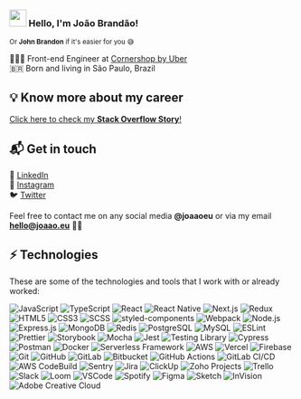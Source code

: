 ### <img src="https://media.giphy.com/media/hvRJCLFzcasrR4ia7z/giphy.gif" width="30px"> Hello, I'm João Brandão!

<sup>Or **John Brandon** if it's easier for you 😅</sup>

👨🏻‍💻 Front-end Engineer at [Cornershop by Uber](https://cornershopapp.com)<br>
🇧🇷 Born and living in São Paulo, Brazil

## 💡 Know more about my career
[Click here to check my **Stack Overflow Story**!](https://stackoverflow.com/story/joaaoeu)

## 📬 Get in touch

💼 [LinkedIn](https://www.linkedin.com/in/joaaoeu)<br>
📸 [Instagram](https://www.instagram.com/joaaoeu)<br>
🐦 [Twitter](https://twitter.com/joaaoeu)<br>

Feel free to contact me on any social media **@joaaoeu** or via my email **hello@joaao.eu** ✌🏻

## ⚡ Technologies

These are some of the technologies and tools that I work with or already worked:

![JavaScript](https://img.shields.io/badge/JavaScript-323330?&style=flat-square&logo=javascript&logoColor=F7DF1E)
![TypeScript](https://img.shields.io/badge/TypeScript-3178C6?&style=flat-square&logo=typescript&logoColor=FFF)
![React](https://img.shields.io/badge/React-20232A?&style=flat-square&logo=react&logoColor=61DAFB)
![React Native](https://img.shields.io/badge/React_Native-20232A?&style=flat-square&logo=react&logoColor=61DAFB)
![Next.js](https://img.shields.io/badge/Next.js-000?&style=flat-square&logo=next.js)
![Redux](https://img.shields.io/badge/Redux-764ABC?&style=flat-square&logo=redux&logoColor=FFF)
![HTML5](https://img.shields.io/badge/HTML5-E34F26?&style=flat-square&logo=html5&logoColor=FFF)
![CSS3](https://img.shields.io/badge/CSS3-1572B6?&style=flat-square&logo=css3)
![SCSS](https://img.shields.io/badge/SCSS-CC6699?&style=flat-square&logo=sass&logoColor=FFF)
![styled-components](https://img.shields.io/badge/styled--components-DB7093?style=flat-square&logo=styled-components&logoColor=FFF)
![Webpack](https://img.shields.io/badge/Webpack-8DD6F9?&style=flat-square&logo=webpack&logoColor=black)
![Node.js](https://img.shields.io/badge/Node.js-339933?&style=flat-square&logo=node.js&logoColor=FFF)
![Express.js](https://img.shields.io/badge/Express.js-000000?&style=flat-square&logo=express)
![MongoDB](https://img.shields.io/badge/MongoDB-47A248?&style=flat-square&logo=mongodb&logoColor=FFF)
![Redis](https://img.shields.io/badge/Redis-DC382D?&style=flat-square&logo=redis&logoColor=FFF)
![PostgreSQL](https://img.shields.io/badge/PostgreSQL-336791?&style=flat-square&logo=postgresql)
![MySQL](https://img.shields.io/badge/MySQL-4479A1?&style=flat-square&logo=mysql&logoColor=FFF)
![ESLint](https://img.shields.io/badge/ESLint-4B32C3?&style=flat-square&logo=eslint)
![Prettier](https://img.shields.io/badge/Prettier-F7B93E?&style=flat-square&logo=prettier&logoColor=000)
![Storybook](https://img.shields.io/badge/Storybook-FF4785?&style=flat-square&logo=storybook&logoColor=FFF)
![Mocha](https://img.shields.io/badge/Mocha-8D6748?&style=flat-square&logo=mocha&logoColor=FFF)
![Jest](https://img.shields.io/badge/Jest-C21325?&style=flat-square&logo=jest)
![Testing Library](https://img.shields.io/badge/Testing_Library-E33332?&style=flat-square&logo=testing-library&logoColor=FFF)
![Cypress](https://img.shields.io/badge/Cypress-17202C?style=flat-square&logo=cypress)
![Postman](https://img.shields.io/badge/Postman-FF6C37?style=flat-square&logo=postman&logoColor=FFF)
![Docker](https://img.shields.io/badge/Docker-2496ED?&style=flat-square&logo=docker&logoColor=FFF)
![Serverless Framework](https://img.shields.io/badge/Serverless_Framework-FD5750?&style=flat-square&logo=serverless&logoColor=FFF)
![AWS](https://img.shields.io/badge/AWS-232F3E?&style=flat-square&logo=amazon-aws)
![Vercel](https://img.shields.io/badge/Vercel-000?&style=flat-square&logo=vercel)
![Firebase](https://img.shields.io/badge/Firebase-039BE5?&style=flat-square&logo=firebase)
![Git](https://img.shields.io/badge/Git-F05032?&style=flat-square&logo=git&logoColor=FFF)
![GitHub](https://img.shields.io/badge/GitHub-181717?&style=flat-square&logo=github)
![GitLab](https://img.shields.io/badge/GitLab-181717?&style=flat-square&logo=gitlab)
![Bitbucket](https://img.shields.io/badge/Bitbucket-0052CC?&style=flat-square&logo=bitbucket)
![GitHub Actions](https://img.shields.io/badge/GitHub_Actions-2088FF?&style=flat-square&logo=github-actions&logoColor=FFF)
![GitLab CI/CD](https://img.shields.io/badge/GitLab_CI%2FCD-181717?&style=flat-square&logo=gitlab)
![AWS CodeBuild](https://img.shields.io/badge/AWS_CodeBuild-232F3E?&style=flat-square&logo=amazon-aws)
![Sentry](https://img.shields.io/badge/Sentry-362D59?&style=flat-square&logo=sentry)
![Jira](https://img.shields.io/badge/Jira-0052CC?style=flat-square&logo=jira)
![ClickUp](https://img.shields.io/badge/ClickUp-7B68EE?style=flat-square&logo=clickup&logoColor=FFF)
![Zoho Projects](https://img.shields.io/badge/Zoho_Projects-C8202B?style=flat-square&logo=zoho)
![Trello](https://img.shields.io/badge/Trello-0079BF?&style=flat-square&logo=trello)
![Slack](https://img.shields.io/badge/Slack-4A154B?&style=flat-square&logo=slack)
![Loom](https://img.shields.io/badge/Loom-FD5E60?&style=flat-square&logo=loom&logoColor=FFF)
![VSCode](https://img.shields.io/badge/VSCode-007ACC?style=flat-square&logo=visual-studio-code)
![Spotify](https://img.shields.io/badge/Spotify-1ED760?&style=flat-square&logo=spotify&logoColor=FFF)
![Figma](https://img.shields.io/badge/Figma-F24E1E?&style=flat-square&logo=figma&logoColor=FFF)
![Sketch](https://img.shields.io/badge/Sketch-F7B500?&style=flat-square&logo=sketch&logoColor=000)
![InVision](https://img.shields.io/badge/InVision-FF3366?&style=flat-square&logo=invision&logoColor=FFF)
![Adobe Creative Cloud](https://img.shields.io/badge/Adobe_Creative_Cloud-DA1F26?&style=flat-square&logo=adobe-creative-cloud)
